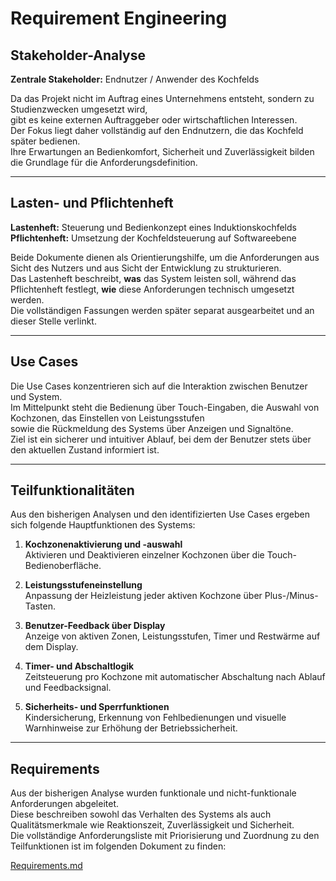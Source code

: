 # Requirement Engineering

## Stakeholder-Analyse

**Zentrale Stakeholder:** Endnutzer / Anwender des Kochfelds

Da das Projekt nicht im Auftrag eines Unternehmens entsteht, sondern zu Studienzwecken umgesetzt wird,  
gibt es keine externen Auftraggeber oder wirtschaftlichen Interessen.  
Der Fokus liegt daher vollständig auf den Endnutzern, die das Kochfeld später bedienen.  
Ihre Erwartungen an Bedienkomfort, Sicherheit und Zuverlässigkeit bilden die Grundlage für die Anforderungsdefinition.

---

## Lasten- und Pflichtenheft

**Lastenheft:** Steuerung und Bedienkonzept eines Induktionskochfelds  
**Pflichtenheft:** Umsetzung der Kochfeldsteuerung auf Softwareebene  

Beide Dokumente dienen als Orientierungshilfe, um die Anforderungen aus Sicht des Nutzers und aus Sicht der Entwicklung zu strukturieren.  
Das Lastenheft beschreibt, **was** das System leisten soll, während das Pflichtenheft festlegt, **wie** diese Anforderungen technisch umgesetzt werden.  
Die vollständigen Fassungen werden später separat ausgearbeitet und an dieser Stelle verlinkt.

---

## Use Cases

Die Use Cases konzentrieren sich auf die Interaktion zwischen Benutzer und System.  
Im Mittelpunkt steht die Bedienung über Touch-Eingaben, die Auswahl von Kochzonen, das Einstellen von Leistungsstufen  
sowie die Rückmeldung des Systems über Anzeigen und Signaltöne.  
Ziel ist ein sicherer und intuitiver Ablauf, bei dem der Benutzer stets über den aktuellen Zustand informiert ist.

---

## Teilfunktionalitäten

Aus den bisherigen Analysen und den identifizierten Use Cases ergeben sich folgende Hauptfunktionen des Systems:

1. **Kochzonenaktivierung und -auswahl**  
   Aktivieren und Deaktivieren einzelner Kochzonen über die Touch-Bedienoberfläche.

2. **Leistungsstufeneinstellung**  
   Anpassung der Heizleistung jeder aktiven Kochzone über Plus-/Minus-Tasten.

3. **Benutzer-Feedback über Display**  
   Anzeige von aktiven Zonen, Leistungsstufen, Timer und Restwärme auf dem Display.

4. **Timer- und Abschaltlogik**  
   Zeitsteuerung pro Kochzone mit automatischer Abschaltung nach Ablauf und Feedbacksignal.

5. **Sicherheits- und Sperrfunktionen**  
   Kindersicherung, Erkennung von Fehlbedienungen und visuelle Warnhinweise zur Erhöhung der Betriebssicherheit.

---

## Requirements

Aus der bisherigen Analyse wurden funktionale und nicht-funktionale Anforderungen abgeleitet.  
Diese beschreiben sowohl das Verhalten des Systems als auch Qualitätsmerkmale wie Reaktionszeit, Zuverlässigkeit und Sicherheit.  
Die vollständige Anforderungsliste mit Priorisierung und Zuordnung zu den Teilfunktionen ist im folgenden Dokument zu finden:

[Requirements.md](https://github.com/andrefuchs3/Software-Engineering-Induktionskochfeld-Kochfeldsteuerung/blob/main/docs/Requirements.md)

